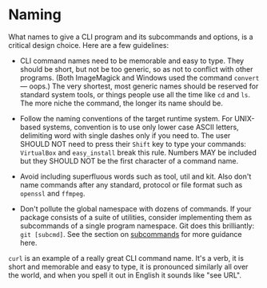 # Naming

What names to give a CLI program and its subcommands and options, is a critical design choice. Here are a few guidelines:

- CLI command names need to be memorable and easy to type. They should be short, but not be too generic, so as not to conflict with other programs. (Both ImageMagick and Windows used the command `convert` — oops.) The very shortest, most generic names should be reserved for standard system tools, or things people use all the time like `cd` and `ls`. The more niche the command, the longer its name should be.

- Follow the naming conventions of the target runtime system. For UNIX-based systems, convention is to use only lower case ASCII letters, delimiting word with single dashes only if you need to. The user SHOULD NOT need to press their `Shift` key to type your commands: `VirtualBox` and `easy_install` break this rule. Numbers MAY be included but they SHOULD NOT be the first character of a command name.

- Avoid including superfluous words such as tool, util and kit. Also don't name commands after any standard, protocol or file format such as `openssl` and `ffmpeg`.

- Don't pollute the global namespace with dozens of commands. If your package consists of a suite of utilities, consider implementing them as subcommands of a single program namespace. Git does this brilliantly: `git [subcmd]`. See the section on [subcommands](/standards/ui/cli/subcommands) for more guidance here.

`curl` is an example of a really great CLI command name. It's a verb, it is short and memorable and easy to type, it is pronounced similarly all over the world, and when you spell it out in English it sounds like "see URL". 
